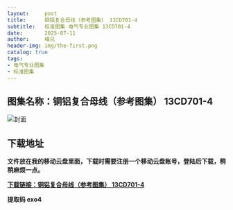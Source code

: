 ```yaml
---
layout:     post
title:      铜铝复合母线（参考图集） 13CD701-4
subtitle:   标准图集 电气专业图集 13CD701-4
date:       2025-07-11
author:     峰兄
header-img: img/the-first.png
catalog: true
tags:
- 电气专业图集
- 标准图集
---
```

## 图集名称：铜铝复合母线（参考图集） 13CD701-4
![封面](https://pic1.imgdb.cn/item/6870acdd58cb8da5c89b8278.jpg)


## 下载地址 ##
**文件放在我的移动云盘里面，下载时需要注册一个移动云盘账号，登陆后下载，稍稍麻烦一点。**  
  
[**下载链接：铜铝复合母线（参考图集） 13CD701-4**](https://caiyun.139.com/w/i/2oxwDP4c4BVph)


**提取码 exo4**

